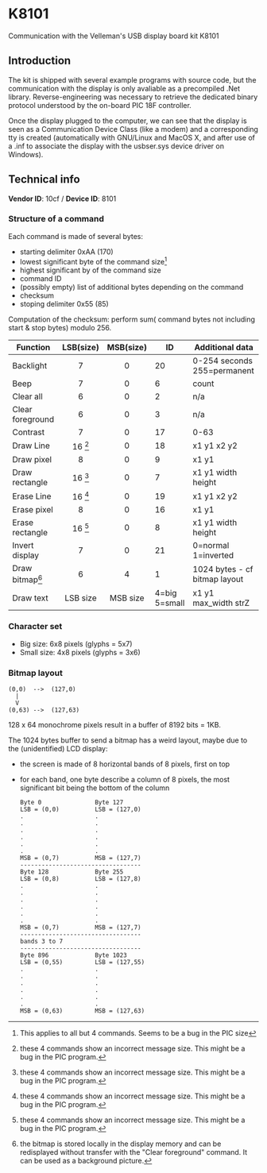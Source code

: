 # K8101
Communication with the Velleman's USB display board kit K8101

## Introduction ##

The kit is shipped with several example programs with source code, but the communication with the display is only avaliable as a precompiled .Net library. Reverse-engineering was necessary to retrieve the dedicated binary protocol understood by the on-board PIC 18F controller.

Once the display plugged to the computer, we can see that the display is seen as a Communication Device Class (like a modem) and a corresponding tty is created (automatically with GNU/Linux and MacOS X, and after use of a .inf to associate the display with the usbser.sys device driver on Windows).

## Technical info ##

**Vendor ID**: 10cf / **Device ID**: 8101

### Structure of a command ###

Each command is made of several bytes:
  * starting delimiter 0xAA (170)
  * lowest significant byte of the command size[^1]
  * highest significant by of the command size
  * command ID
  * (possibly empty) list of additional bytes depending on the command
  * checksum
  * stoping delimiter 0x55 (85)

[^1]: This applies to all but 4 commands. Seems to be a bug in the PIC size

Computation of the checksum: perform sum( command bytes not including start & stop bytes) modulo 256.

| Function         | LSB(size) | MSB(size) | ID     | Additional data             |
|------------------|:---------:|:---------:|--------|-----------------------------|
| Backlight        | 7         | 0         | 20     | 0-254 seconds 255=permanent |
| Beep             | 7         | 0         | 6      | count                       |
| Clear all        | 6         | 0         | 2      | n/a                         |
| Clear foreground | 6         | 0         | 3      | n/a                         |
| Contrast         | 7         | 0         | 17     | 0-63                        |
| Draw Line        | 16 [^2]   | 0         | 18     | x1 y1 x2 y2                 |
| Draw pixel       | 8         | 0         | 9      | x1 y1                       |
| Draw rectangle   | 16 [^2]   | 0         | 7      | x1 y1 width height          |
| Erase Line       | 16 [^2]   | 0         | 19     | x1 y1 x2 y2                 |
| Erase pixel      | 8         | 0         | 16     | x1 y1                       |
| Erase rectangle  | 16 [^2]   | 0         | 8      | x1 y1 width height          |
| Invert display   | 7         | 0         | 21     | 0=normal 1=inverted         |
| Draw bitmap[^3]  | 6         | 4         | 1      | 1024 bytes - cf bitmap layout |
| Draw text        | LSB size  | MSB size  | 4=big 5=small      | x1 y1 max_width strZ |

[^2]: these 4 commands show an incorrect message size. This might be a bug in the PIC program.
[^3]: the bitmap is stored locally in the display memory and can be redisplayed without transfer with the "Clear foreground" command. It can be used as a background picture.

### Character set ###

  * Big size: 6x8 pixels (glyphs = 5x7)
  * Small size: 4x8 pixels (glyphs = 3x6)
  
### Bitmap layout ###

    (0,0)  -->  (127,0)
      |
      V
    (0,63) -->  (127,63)

128 x 64 monochrome pixels result in a buffer of 8192 bits = 1KB.

The 1024 bytes buffer to send a bitmap has a weird layout, maybe due to the (unidentified) LCD display:
  * the screen is made of 8 horizontal bands of 8 pixels, first on top
  * for each band, one byte describe a column of 8 pixels, the most significant bit being the bottom of the column

        Byte 0               Byte 127
        LSB = (0,0)          LSB = (127,0)
        .                    .
        .                    .
        .                    .
        .                    .
        .                    .
        .                    .
        MSB = (0,7)          MSB = (127,7)
        ----------------------------------
        Byte 128             Byte 255
        LSB = (0,8)          LSB = (127,8)
        .                    .
        .                    .
        .                    .
        .                    .
        .                    .
        .                    .
        MSB = (0,7)          MSB = (127,7)
        ----------------------------------
        bands 3 to 7
        ----------------------------------
        Byte 896             Byte 1023
        LSB = (0,55)         LSB = (127,55)
        .                    .
        .                    .
        .                    .
        .                    .
        .                    .
        .                    .
        MSB = (0,63)         MSB = (127,63)
        
